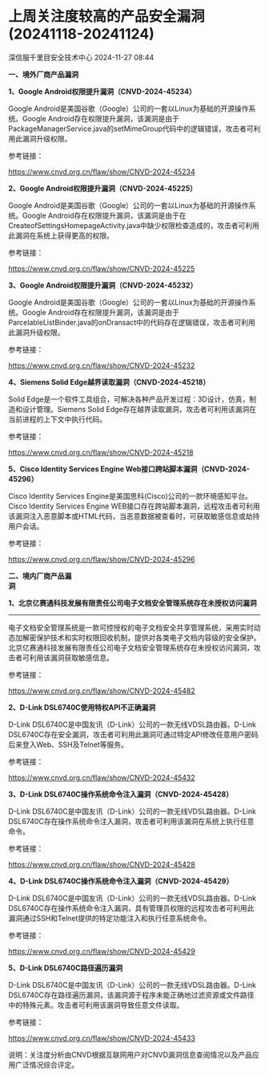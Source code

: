 #  上周关注度较高的产品安全漏洞(20241118-20241124)   
 深信服千里目安全技术中心   2024-11-27 08:44  
  
**一、境外厂商产品漏洞**  
  
**1、Google Android权限提升漏洞（CNVD-2024-45234）**  
  
Google Android是美国谷歌（Google）公司的一套以Linux为基础的开源操作系统。Google Android存在权限提升漏洞，该漏洞是由于PackageManagerService.java的setMimeGroup代码中的逻辑错误，攻击者可利用此漏洞升级权限。  
  
参考链接：  
  
https://www.cnvd.org.cn/flaw/show/CNVD-2024-45234  
  
**2、Google Android权限提升漏洞（CNVD-2024-45225）**  
  
Google Android是美国谷歌（Google）公司的一套以Linux为基础的开源操作系统。Google Android存在权限提升漏洞，该漏洞是由于在CreateofSettingsHomepageActivity.java中缺少权限检查造成的，攻击者可利用此漏洞在系统上获得更高的权限。  
  
参考链接：  
  
https://www.cnvd.org.cn/flaw/show/CNVD-2024-45225  
  
**3、Google Android权限提升漏洞（CNVD-2024-45232）**  
  
Google Android是美国谷歌（Google）公司的一套以Linux为基础的开源操作系统。Google Android存在权限提升漏洞，该漏洞是由于ParcelableListBinder.java的onDransact中的代码存在逻辑错误，攻击者可利用此漏洞升级权限。  
  
参考链接：  
  
https://www.cnvd.org.cn/flaw/show/CNVD-2024-45232  
  
**4、Siemens Solid Edge越界读取漏洞（CNVD-2024-45218）**  
  
Solid Edge是一个软件工具组合，可解决各种产品开发过程：3D设计，仿真，制造和设计管理。Siemens Solid Edge存在越界读取漏洞，攻击者可利用该漏洞在当前进程的上下文中执行代码。  
  
参考链接：  
  
https://www.cnvd.org.cn/flaw/show/CNVD-2024-45218  
  
**5、Cisco Identity Services Engine Web接口跨站脚本漏洞（CNVD-2024-45296）**  
  
Cisco Identity Services Engine是美国思科(Cisco)公司的一款环境感知平台。Cisco Identity Services Engine
WEB接口存在跨站脚本漏洞，远程攻击者可利用该漏洞注入恶意脚本或HTML代码，当恶意数据被查看时，可获取敏感信息或劫持用户会话。  
  
参考链接：  
  
https://www.cnvd.org.cn/flaw/show/CNVD-2024-45296  
  
  
**二、境内厂商产品漏**  
**洞**  
  
**1、北京亿赛通科技发展有限责任公司电子文档安全管理系统存在未授权访问漏洞**  
****  
  
电子文档安全管理系统是一款可控授权的电子文档安全共享管理系统，采用实时动态加解密保护技术和实时权限回收机制，提供对各类电子文档内容级的安全保护。北京亿赛通科技发展有限责任公司电子文档安全管理系统存在未授权访问漏洞，攻击者可利用该漏洞获取敏感信息。  
  
参考链接：  
  
https://www.cnvd.org.cn/flaw/show/CNVD-2024-45482  
  
**2、D-Link DSL6740C使用特权API不正确漏洞**  
  
D-Link DSL6740C是中国友讯（D-Link）公司的一款无线VDSL路由器。D-Link DSL6740C存在安全漏洞，攻击者可利用此漏洞可通过特定API修改任意用户密码后来登入Web、SSH及Telnet等服务。  
  
参考链接：  
  
https://www.cnvd.org.cn/flaw/show/CNVD-2024-45432  
  
**3、D-Link DSL6740C操作系统命令注入漏洞（CNVD-2024-45428）**  
  
D-Link DSL6740C是中国友讯（D-Link）公司的一款无线VDSL路由器。D-Link DSL6740C存在操作系统命令注入漏洞，攻击者可利用该漏洞在系统上执行任意命令。  
  
参考链接：  
  
https://www.cnvd.org.cn/flaw/show/CNVD-2024-45428  
  
**4、D-Link DSL6740C操作系统命令注入漏洞（CNVD-2024-45429）**  
  
D-Link DSL6740C是中国友讯（D-Link）公司的一款无线VDSL路由器。D-Link DSL6740C存在操作系统命令注入漏洞，具有管理员权限的远程攻击者可利用此漏洞通过SSH和Telnet提供的特定功能注入和执行任意系统命令。  
  
参考链接：  
  
https://www.cnvd.org.cn/flaw/show/CNVD-2024-45429  
  
**5、D-Link DSL6740C路径遍历漏洞**  
  
D-Link DSL6740C是中国友讯（D-Link）公司的一款无线VDSL路由器。D-Link DSL6740C存在路径遍历漏洞，该漏洞源于程序未能正确地过滤资源或文件路径中的特殊元素。攻击者可利用该漏洞导致任意文件读取。  
  
参考链接：  
  
https://www.cnvd.org.cn/flaw/show/CNVD-2024-45433  
  
  
说明：关注度分析由CNVD根据互联网用户对CNVD漏洞信息查阅情况以及产品应用广泛情况综合评定。  
  
